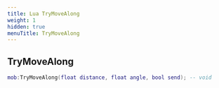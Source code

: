```yaml
---
title: Lua TryMoveAlong
weight: 1
hidden: true
menuTitle: TryMoveAlong
---
```

## TryMoveAlong
```lua
mob:TryMoveAlong(float distance, float angle, bool send); -- void
```